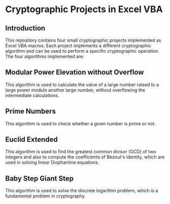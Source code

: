 # Cryptographic Projects in Excel VBA

## Introduction

This repository contains four small cryptographic projects implemented as Excel VBA macros. Each project implements a different cryptographic algorithm and can be used to perform a specific cryptographic operation. The four algorithms implemented are:

## Modular Power Elevation without Overflow

This algorithm is used to calculate the value of a large number raised to a large power modulo another large number, without overflowing the intermediate calculations.

## Prime Numbers

This algorithm is used to check whether a given number is prime or not.

## Euclid Extended

This algorithm is used to find the greatest common divisor (GCD) of two integers and also to compute the coefficients of Bezout's identity, which are used in solving linear Diophantine equations.

## Baby Step Giant Step

This algorithm is used to solve the discrete logarithm problem, which is a fundamental problem in cryptography.
